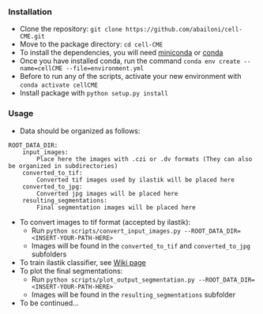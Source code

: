 ### Installation
- Clone the repository: `git clone https://github.com/abailoni/cell-CME.git`
- Move to the package directory: `cd cell-CME`
- To install the dependencies, you will need [miniconda](https://docs.conda.io/en/latest/miniconda.html) or [conda](https://docs.conda.io/projects/conda/en/latest/user-guide/install/)
- Once you have installed conda, run the command  `conda env create --name=cellCME --file=environment.yml`
- Before to run any of the scripts, activate your new environment with `conda activate cellCME`
- Install package with `python setup.py install`  

### Usage
- Data should be organized as follows:

```
ROOT_DATA_DIR:
    input_images:
        Place here the images with .czi or .dv formats (They can also be organized in subdirectories)
    converted_to_tif:
        Converted tif images used by ilastik will be placed here
    converted_to_jpg:
        Converted jpg images will be placed here
    resulting_segmentations:
        Final segmentation images will be placed here
```

- To convert images to tif format (accepted by ilastik):
    - Run `python scripts/convert_input_images.py --ROOT_DATA_DIR=<INSERT-YOUR-PATH-HERE>`
    - Images will be found in the `converted_to_tif` and `converted_to_jpg` subfolders
- To train ilastik classifier, see [Wiki page](https://github.com/abailoni/cell-CME/wiki/Training-ilastik-classifier)
- To plot the final segmentations:
    - Run `python scripts/plot_output_segmentation.py --ROOT_DATA_DIR=<INSERT-YOUR-PATH-HERE>`
    - Images will be found in the `resulting_segmentations` subfolder
- To be continued...  
    



